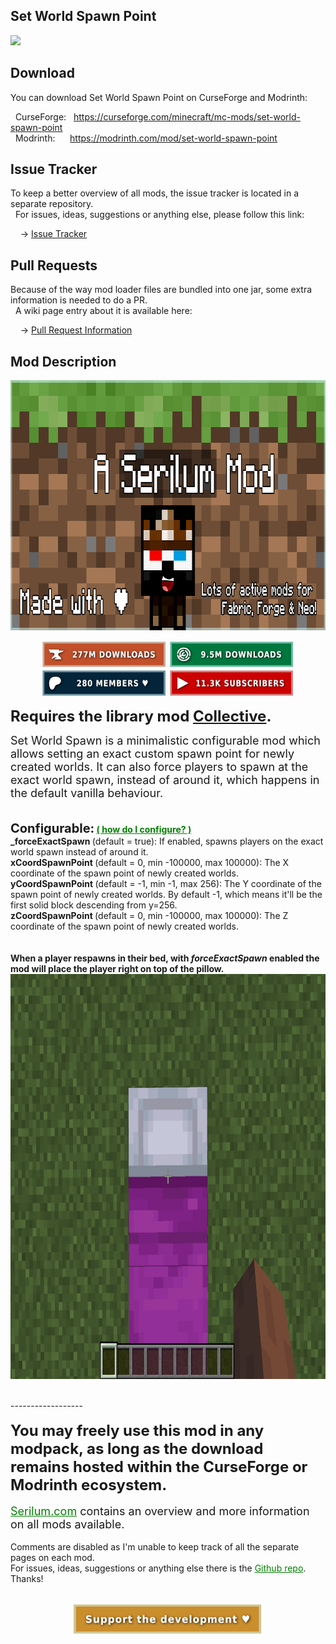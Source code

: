 <h2>Set World Spawn Point</h2>

<p><a href="https://github.com/Serilum/Set-World-Spawn-Point"><img src="https://serilum.com/assets/data/logo/set-world-spawn-point.png"></a></p><h2>Download</h2>

<p>You can download Set World Spawn Point on CurseForge and Modrinth:</p><p>&nbsp;&nbsp;CurseForge: &nbsp;&nbsp;<a href="https://curseforge.com/minecraft/mc-mods/set-world-spawn-point">https://curseforge.com/minecraft/mc-mods/set-world-spawn-point</a><br>&nbsp;&nbsp;Modrinth: &nbsp;&nbsp;&nbsp;&nbsp;&nbsp;<a href="https://modrinth.com/mod/set-world-spawn-point">https://modrinth.com/mod/set-world-spawn-point</a></p>

<h2>Issue Tracker</h2>

<p>To keep a better overview of all mods, the issue tracker is located in a separate repository.<br>&nbsp;&nbsp;For issues, ideas, suggestions or anything else, please follow this link:</p>

<p>&nbsp;&nbsp;&nbsp;&nbsp;-> <a href="https://serilum.com/url/issue-tracker">Issue Tracker</a></p>

<h2>Pull Requests</h2>

<p>Because of the way mod loader files are bundled into one jar, some extra information is needed to do a PR.<br>&nbsp;&nbsp;A wiki page entry about it is available here:</p>

<p>&nbsp;&nbsp;&nbsp;&nbsp;-> <a href="https://serilum.com/url/pull-requests">Pull Request Information</a></p>

<h2>Mod Description</h2>

<p style="text-align:center"><a href="https://serilum.com/" rel="nofollow"><img src="https://github.com/Serilum/.cdn/raw/main/description/header/header.png" alt="" width="838" height="400"></a></p>

<p style="text-align:center"><a href="https://curseforge.com/members/serilum/projects" rel="nofollow"><img src="https://raw.githubusercontent.com/Serilum/.data-workflow/main/badges/svg/curseforge.svg" width="200"></a> <a href="https://modrinth.com/user/Serilum" rel="nofollow"><img src="https://raw.githubusercontent.com/Serilum/.data-workflow/main/badges/svg/modrinth.svg" width="200"></a> <a href="https://patreon.com/serilum" rel="nofollow"><img src="https://raw.githubusercontent.com/Serilum/.data-workflow/main/badges/svg/patreon.svg" width="200"></a> <a href="https://youtube.com/@serilum" rel="nofollow"><img src="https://raw.githubusercontent.com/Serilum/.data-workflow/main/badges/svg/youtube.svg" width="200"></a></p>

<p><strong><span style="font-size:24px">Requires the library mod&nbsp;<a style="font-size:24px" href="https://curseforge.com/minecraft/mc-mods/collective" rel="nofollow">Collective</a>.<br></span></strong></p>

<p><span style="font-size:18px">Set World Spawn is a minimalistic configurable mod which allows setting an exact custom spawn point for newly created worlds. It can also force players to spawn at the exact world spawn, instead of around it, which happens in the default vanilla behaviour.</span><br><br><br><strong><span style="font-size:20px">Configurable:</span> <span style="color:#008000;font-size:14px"><a style="color:#008000" href="https://github.com/Serilum/.information/wiki/how-to-configure-mods" rel="nofollow">(&nbsp;how do I configure?&nbsp;)</a></span><br></strong><strong>_forceExactSpawn </strong>(default = true):&nbsp;If enabled, spawns players on the exact world spawn instead of around it.<br><strong>xCoordSpawnPoint </strong>(default = 0, min -100000, max 100000):&nbsp;The X coordinate of the spawn point of newly created worlds.<br><strong>yCoordSpawnPoint </strong>(default = -1, min -1, max 256): The Y coordinate of the spawn point of newly created worlds. By default -1, which means it'll be the first solid block descending from y=256.<br><strong>zCoordSpawnPoint </strong>(default = 0, min -100000, max 100000): The Z coordinate of the spawn point of newly created worlds.<br><br><br><strong>When a player respawns in their bed, with <em>forceExactSpawn</em> enabled the mod will place the player right on top of the pillow.</strong><br><picture><img src="https://github.com/Serilum/.cdn/raw/main/projects/set-world-spawn-point/a.png" width="1142" height="648"></picture></p>

<p><br>------------------<br><br><span style="font-size:24px"><strong>You may freely use this mod in any modpack, as long as the download remains hosted within the CurseForge or Modrinth ecosystem.</strong></span><br><br><span style="font-size:18px"><a style="font-size:18px;color:#008000" href="https://serilum.com/" rel="nofollow">Serilum.com</a> contains an overview and more information on all mods available.</span><br><br><span style="font-size:14px">Comments are disabled as I'm unable to keep track of all the separate pages on each mod.</span><span style="font-size:14px"><br>For issues, ideas, suggestions or anything else there is the&nbsp;<a style="font-size:14px;color:#008000" href="https://github.com/Serilum/.issue-tracker" rel="nofollow">Github repo</a>. Thanks!</span><span style="font-size:6px"><br><br></span></p>

<p style="text-align:center"><a href="https://serilum.com/donate" rel="nofollow"><img src="https://github.com/Serilum/.cdn/raw/main/description/projects/support.svg" alt="" width="306" height="50"></a></p>